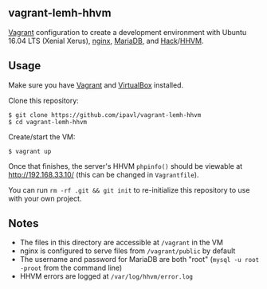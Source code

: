 vagrant-lemh-hhvm
-----------------

[Vagrant](https://www.vagrantup.com/) configuration to create a development environment with Ubuntu 16.04 LTS (Xenial Xerus), [nginx](https://nginx.org/), [MariaDB](https://mariadb.org/), and [Hack](http://hacklang.org)/[HHVM](http://hhvm.com/).

Usage
-----

Make sure you have [Vagrant](https://www.vagrantup.com/) and [VirtualBox](https://www.virtualbox.org/) installed.

Clone this repository:

```
$ git clone https://github.com/ipavl/vagrant-lemh-hhvm
$ cd vagrant-lemh-hhvm
```

Create/start the VM:

```
$ vagrant up
```

Once that finishes, the server's HHVM `phpinfo()` should be viewable at http://192.168.33.10/ (this can be changed in `Vagrantfile`).

You can run `rm -rf .git && git init` to re-initialize this repository to use with your own project.

Notes
-----

* The files in this directory are accessible at `/vagrant` in the VM
* nginx is configured to serve files from `/vagrant/public` by default
* The username and password for MariaDB are both "root" (`mysql -u root -proot` from the command line)
* HHVM errors are logged at `/var/log/hhvm/error.log`
